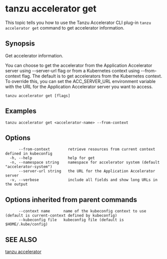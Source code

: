 # tanzu accelerator get

This topic tells you how to use the Tanzu Accelerator CLI plug-in `tanzu accelerator get`
command to get accelerator information.

## Synopsis

Get accelerator information.

You can choose to get the accelerator from the Application Accelerator server using --server-url flag
or from a Kubernetes context using --from-context flag. The default is to get accelerators from the
Kubernetes context. To override this, you can set the ACC_SERVER_URL environment variable with the URL for the Application Accelerator server you want to access.

```console
tanzu accelerator get [flags]
```

## Examples

```console
tanzu accelerator get <accelerator-name> --from-context
```

## Options

```console
      --from-context        retrieve resources from current context defined in kubeconfig
  -h, --help                help for get
  -n, --namespace string    namespace for accelerator system (default "accelerator-system")
      --server-url string   the URL for the Application Accelerator server
  -v, --verbose             include all fields and show long URLs in the output
```

## Options inherited from parent commands

```console
      --context name      name of the kubeconfig context to use (default is current-context defined by kubeconfig)
      --kubeconfig file   kubeconfig file (default is $HOME/.kube/config)
```

## SEE ALSO

[tanzu accelerator](tanzu_accelerator.md)
